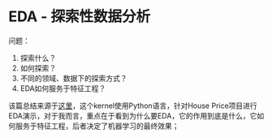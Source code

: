 # EDA - 探索性数据分析

问题：
1. 探索什么？
2. 如何探索？
3. 不同的领域、数据下的探索方式？
4. EDA如何服务于特征工程？

该篇总结来源于[这里](https://www.kaggle.com/pmarcelino/comprehensive-data-exploration-with-python)，这个kernel使用Python语言，针对House Price项目进行EDA演示，对于我而言，重点在于看到为什么要EDA，它的作用到底是什么，它如何服务于特征工程，后者决定了机器学习的最终效果；
